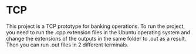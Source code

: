 # TCP

This project is a TCP prototype for banking operations. 
To run the project, you need to run the .cpp extension files in the Ubuntu operating system and change the extensions of the outputs in the same folder to .out as a result. 
Then you can run .out files in 2 different terminals.
